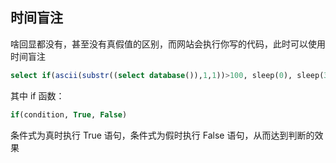 ## 时间盲注
啥回显都没有，甚至没有真假值的区别，而网站会执行你写的代码，此时可以使用时间盲注

```sql
select if(ascii(substr((select database()),1,1))>100, sleep(0), sleep(3))
```

其中 if 函数：

```sql
if(condition, True, False)
```

条件式为真时执行 True 语句，条件式为假时执行 False 语句，从而达到判断的效果
